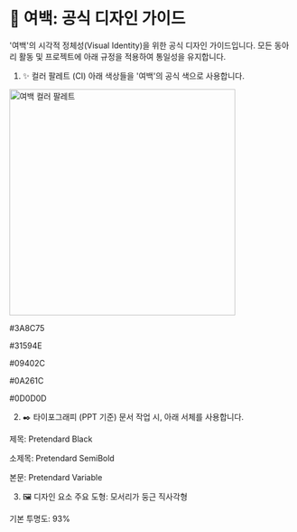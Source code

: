 # 🎨 여백: 공식 디자인 가이드
'여백'의 시각적 정체성(Visual Identity)을 위한 공식 디자인 가이드입니다. 모든 동아리 활동 및 프로젝트에 아래 규정을 적용하여 통일성을 유지합니다.

1. ✨ 컬러 팔레트 (CI)
아래 색상들을 '여백'의 공식 색으로 사용합니다.

<img src="./assets/yeobaek-color-palette.jpg" width="400" alt="여백 컬러 팔레트"/>

#3A8C75

#31594E

#09402C

#0A261C

#0D0D0D

2. ✒️ 타이포그래피 (PPT 기준)
문서 작업 시, 아래 서체를 사용합니다.

제목: Pretendard Black

소제목: Pretendard SemiBold

본문: Pretendard Variable

3. 🖼️ 디자인 요소
주요 도형: 모서리가 둥근 직사각형

기본 투명도: 93%

